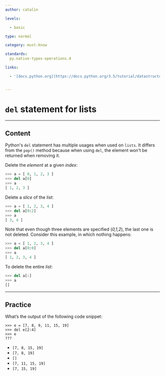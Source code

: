 ```yaml
---
author: catalin

levels:

  - basic

type: normal

category: must-know

standards:
  py.native-types-operations.4

links:

  - '[docs.python.org](https://docs.python.org/3.5/tutorial/datastructures.html#the-del-statement){website}'


---
```


# `del` statement for  lists

---
## Content

Python's `del` statement has multiple usages when used on `lists`.
It differs from the `pop()` method because when using `del`, the element won't be returned when removing it.

Delete the *element* at a given *index*:
```python
>>> a = [ 0, 1, 2, 3 ]
>>> del a[0]
>>> a
[ 1, 2, 3 ]
```

Delete a *slice* of the *list*:
```python
>>> a = [ 1, 2, 3, 4 ]
>>> del a[0:2]
>>> a
[ 3, 4 ]
```
Note that even though three elements are specified (*0,1,2*), the last one is not deleted. Consider this example, in which nothing happens:
```python
>>> a = [ 1, 2, 3, 4 ]
>>> del a[0:0]
>>> a
[ 1, 2, 3, 4 ]
```
To delete the entire *list*:
```python
>>> del a[:]
>>> a
[]
```

---
## Practice

What’s the output of the following code snippet:

```
>>> e = [7, 8, 9, 11, 15, 19]
>>> del e[2:4]
>>> e
???
```

* `[7, 8, 15, 19]`
* `[7, 8, 19]`
* `[]`
* `[7, 11, 15, 19]`
* `[7, 15, 19]`
